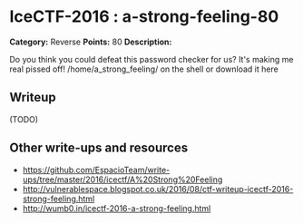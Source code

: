 # IceCTF-2016 : a-strong-feeling-80

**Category:** Reverse
**Points:** 80
**Description:**

Do you think you could defeat this password checker for us? It's making me real pissed off! /home/a_strong_feeling/ on the shell or download it here

## Writeup

(TODO)

## Other write-ups and resources

* https://github.com/EspacioTeam/write-ups/tree/master/2016/icectf/A%20Strong%20Feeling
* http://vulnerablespace.blogspot.co.uk/2016/08/ctf-writeup-icectf-2016-strong-feeling.html
* http://wumb0.in/icectf-2016-a-strong-feeling.html
